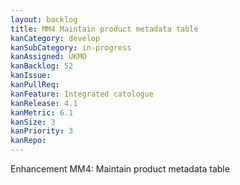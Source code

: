 ```yaml
---
layout: backlog
title: MM4 Maintain product metadata table
kanCategory: develop
kanSubCategory: in-progress
kanAssigned: UKMO
kanBacklog: 52
kanIssue:
kanPullReq:
kanFeature: Integrated catologue
kanRelease: 4.1
kanMetric: 6.1
kanSize: 3
kanPriority: 3
kanRepo: 
---
```

Enhancement MM4: Maintain product metadata table
